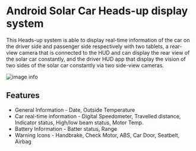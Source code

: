 # Android Solar Car Heads-up display system

This Heads-up system is able to display real-time information of the car on the driver side and passenger side respectively with two tablets, a rear-view camera that is connected to the HUD and can display the rear view of the solar car constantly, and the driver HUD app that display the vision of two sides of the solar car constantly via two side-view cameras.

![image info](./pictures/1.png)

## Features

- General Information - Date, Outside Temperature
- Car real-time information - Digital Speedometer, Travelled distance, Indicator status, High/low beam status, Motor Temp.
- Battery Information - Batter status, Range
- Warning Icons - Handbrake, Check Motor, ABS, Car Door, Seatbelt, Airbag


